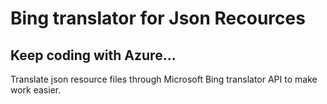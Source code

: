 # Bing translator for Json Recources

## Keep coding with Azure...
Translate json resource files through Microsoft Bing translator API to make work easier.
